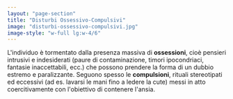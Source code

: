 ```yaml
---
layout: "page-section"
title: "Disturbi Ossessivo-Compulsivi"
image: "disturbi-ossessivo-compulsivi.jpg"
image-style: "w-full lg:w-4/6"
---
```


L'individuo è tormentato dalla presenza massiva di <strong class="font-bold">ossessioni</strong>, cioè pensieri intrusivi e indesiderati (paure di contaminazione, timori ipocondriaci, fantasie inaccettabili, ecc.) che possono prendere la forma di un dubbio estremo e paralizzante. Seguono spesso le <strong class="font-bold">compulsioni</strong>, rituali stereotipati ed eccessivi (ad es. lavarsi le mani fino a ledere la cute) messi in atto coercitivamente con l'obiettivo di contenere l'ansia.

